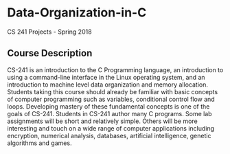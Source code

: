 # Data-Organization-in-C
CS 241 Projects - Spring 2018

## Course Description
CS-241 is an introduction to the C Programming language, an introduction to using a command-line interface in the Linux operating system, and an introduction to machine level data organization and memory allocation. Students taking this course should already be familiar with basic concepts of computer programming such as variables, conditional control flow and loops. Developing mastery of these fundamental concepts is one of the goals of CS-241. Students in CS-241 author many C programs. Some lab assignments will be short and relatively simple. Others will be more interesting and touch on a wide range of computer applications including encryption, numerical analysis, databases, artificial intelligence, genetic algorithms and games.


